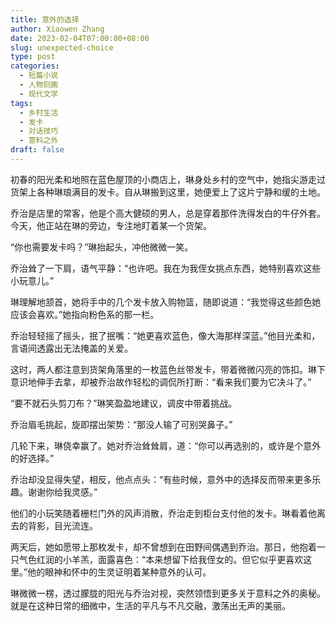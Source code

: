 ```yaml
---
title: 意外的选择
author: Xiaowen Zhang
date: 2023-02-04T07:00:00+08:00
slug: unexpected-choice
type: post
categories:
  - 短篇小说
  - 人物刻画
  - 现代文学
tags:
  - 乡村生活
  - 发卡
  - 对话技巧
  - 意料之外
draft: false
---
```


初春的阳光柔和地照在蓝色屋顶的小商店上，琳身处乡村的空气中，她指尖游走过货架上各种琳琅满目的发卡。自从琳搬到这里，她便爱上了这片宁静和缓的土地。

乔治是店里的常客，他是个高大健硕的男人，总是穿着那件洗得发白的牛仔外套。今天，他正站在琳的旁边，专注地盯着某一个货架。

“你也需要发卡吗？”琳抬起头，冲他微微一笑。

乔治耸了一下肩，语气平静：“也许吧。我在为我侄女挑点东西，她特别喜欢这些小玩意儿。”

琳理解地颔首，她将手中的几个发卡放入购物篮，随即说道：“我觉得这些颜色她应该会喜欢。”她指向粉色系的那一栏。

乔治轻轻摇了摇头，抿了抿嘴：“她更喜欢蓝色，像大海那样深蓝。”他目光柔和，言语间透露出无法掩盖的关爱。

这时，两人都注意到货架角落里的一枚蓝色丝带发卡，带着微微闪亮的饰扣。琳下意识地伸手去拿，却被乔治故作轻松的调侃所打断：“看来我们要为它决斗了。”

“要不就石头剪刀布？”琳笑盈盈地建议，调皮中带着挑战。

乔治眉毛挑起，旋即摆出架势：“那没人输了可别哭鼻子。”

几轮下来，琳侥幸赢了。她对乔治耸耸肩，道：“你可以再选别的，或许是个意外的好选择。”

乔治却没显得失望，相反，他点点头：“有些时候，意外中的选择反而带来更多乐趣。谢谢你给我灵感。”

他们的小玩笑随着栅栏门外的风声消散，乔治走到柜台支付他的发卡。琳看着他离去的背影，目光流连。

两天后，她如愿带上那枚发卡，却不曾想到在田野间偶遇到乔治。那日，他抱着一只气色红润的小羊羔，面露喜色：“本来想留下给我侄女的。但它似乎更喜欢这里。”他的眼神和怀中的生灵证明着某种意外的认可。

琳微微一楞，透过朦胧的阳光与乔治对视，突然领悟到更多关于意料之外的奥秘。就是在这种日常的细微中，生活的平凡与不凡交融，激荡出无声的美丽。
